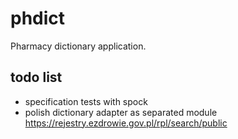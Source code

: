 # phdict

Pharmacy dictionary application.

## todo list
- specification tests with spock
- polish dictionary adapter as separated module https://rejestry.ezdrowie.gov.pl/rpl/search/public